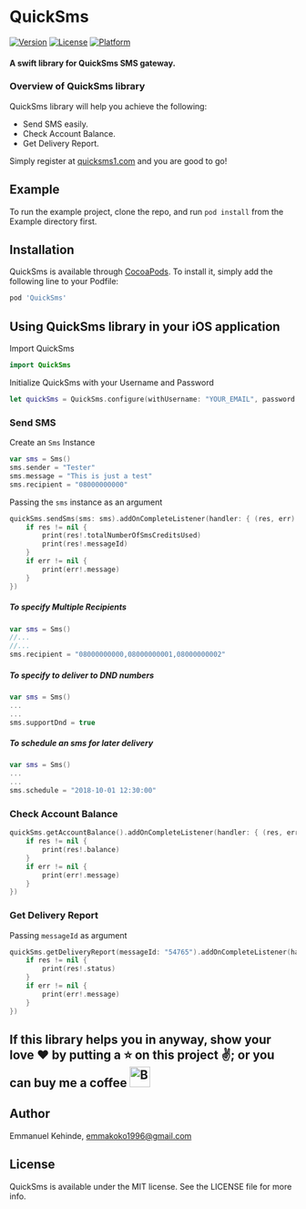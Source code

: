 # QuickSms

[![Version](https://img.shields.io/cocoapods/v/QuickSms.svg?style=flat)](http://cocoapods.org/pods/QuickSms)
[![License](https://img.shields.io/cocoapods/l/QuickSms.svg?style=flat)](http://cocoapods.org/pods/QuickSms)
[![Platform](https://img.shields.io/cocoapods/p/QuickSms.svg?style=flat)](http://cocoapods.org/pods/QuickSms)

#### A swift library for QuickSms SMS gateway.

### Overview of QuickSms library
QuickSms library will help you achieve the following:

* Send SMS easily.
* Check Account Balance.
* Get Delivery Report.

Simply register at [quicksms1.com](http://quicksms1.com) and you are good to go!

## Example

To run the example project, clone the repo, and run `pod install` from the Example directory first.

## Installation

QuickSms is available through [CocoaPods](http://cocoapods.org). To install
it, simply add the following line to your Podfile:

```ruby
pod 'QuickSms'
```

## Using QuickSms library in your iOS application

Import QuickSms
```swift
import QuickSms
```

Initialize QuickSms with your Username and Password
```swift
let quickSms = QuickSms.configure(withUsername: "YOUR_EMAIL", password: "YOUR_PASSWORD")
```

### Send SMS

Create an `Sms` Instance

```swift
var sms = Sms()
sms.sender = "Tester"
sms.message = "This is just a test"
sms.recipient = "08000000000"
```

Passing the `sms` instance as an argument

```swift
quickSms.sendSms(sms: sms).addOnCompleteListener(handler: { (res, err) in
    if res != nil {
        print(res!.totalNumberOfSmsCreditsUsed)
        print(res!.messageId)
    }
    if err != nil {
        print(err!.message)
    }
})
```

##### To specify Multiple Recipients
```swift
var sms = Sms()
//...
//...
sms.recipient = "08000000000,08000000001,08000000002"
```

##### To specify to deliver to DND numbers
```swift
var sms = Sms()
...
...
sms.supportDnd = true
```

##### To schedule an sms for later delivery
```swift
var sms = Sms()
...
...
sms.schedule = "2018-10-01 12:30:00"
```

### Check Account Balance
```swift
quickSms.getAccountBalance().addOnCompleteListener(handler: { (res, err) in
    if res != nil {
        print(res!.balance)
    }
    if err != nil {
        print(err!.message)
    }
})
```

### Get Delivery Report

Passing `messageId` as argument

```swift
quickSms.getDeliveryReport(messageId: "54765").addOnCompleteListener(handler: { (res, err) in
    if res != nil {
        print(res!.status)
    }
    if err != nil {
        print(err!.message)
    }
})
```

## If this library helps you in anyway, show your love :heart: by putting a :star: on this project :v:; or you can buy me a coffee <a href='https://ko-fi.com/P5P0GMV2' target='_blank'><img height='36' style='border:0px;height:36px;' src='https://az743702.vo.msecnd.net/cdn/kofi2.png?v=0' border='0' alt='Buy Me a Coffee at ko-fi.com' /></a>

## Author

Emmanuel Kehinde, emmakoko1996@gmail.com

## License

QuickSms is available under the MIT license. See the LICENSE file for more info.
